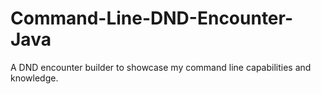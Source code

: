 # Command-Line-DND-Encounter-Java
A DND encounter builder to showcase my command line capabilities and knowledge. 
